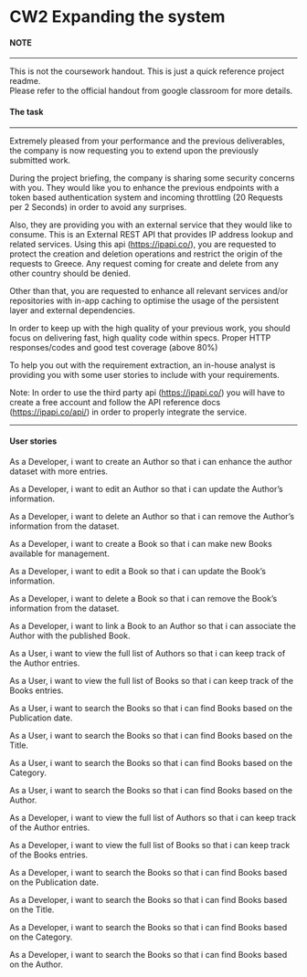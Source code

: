 # CW2 Expanding the system

#### NOTE
---
This is not the coursework handout. This is just a quick reference project readme.  
Please refer to the official handout from google classroom for more details.


#### The task
---
Extremely pleased from your performance and the previous deliverables, the company is now requesting you to extend upon the previously submitted work.

During the project briefing, the company is sharing some security concerns with you. They would like you to enhance the previous endpoints with a token based authentication system and incoming throttling (20 Requests per 2 Seconds) in order to avoid any surprises.


Also, they are providing you with an external service that they would like to consume. This is an External REST API that provides IP address lookup and related services. Using this api (https://ipapi.co/), you are requested to protect the creation and deletion operations and restrict the origin of the requests to Greece. Any request coming for create and delete from any other country should be denied. 

Other than that, you are requested to enhance all relevant services and/or repositories with in-app caching to optimise the usage of the persistent layer and external dependencies.


In order to keep up with the high quality of your previous work, you should focus on delivering fast, high quality code within specs. Proper HTTP responses/codes and good test coverage (above 80%)

To help you out with the requirement extraction, an in-house analyst is providing you with some user stories to include with your requirements.

Note: In order to use the third party api (https://ipapi.co/) you will have to create a free account and follow the API reference docs (https://ipapi.co/api/) in order to properly integrate the service.

--- 

#### User stories

As a Developer, i want to create an Author so that i can enhance the author dataset with more entries.  

As a Developer, i want to edit an Author so that i can update the Author’s information.  

As a Developer, i want to delete an Author so that i can remove the Author’s information from the dataset.  

As a Developer, i want to create a Book so that i can make new Books available for management.   

As a Developer, i want to edit a Book so that i can update the Book’s information.  

As a Developer, i want to delete a Book so that i can remove the Book’s information from the dataset.  

As a Developer, i want to link a Book to an Author so that i can associate the Author with the published Book.  

As a User, i want to view the full list of Authors so that i can keep track of the Author entries.  

As a User, i want to view the full list of Books so that i can keep track of the Books entries.  

As a User, i want to search the Books so that i can find Books based on the Publication date.  

As a User, i want to search the Books so that i can find Books based on the Title.  

As a User, i want to search the Books so that i can find Books based on the Category.  

As a User, i want to search the Books so that i can find Books based on the Author.  

As a Developer, i want to view the full list of Authors so that i can keep track of the Author entries.  

As a Developer, i want to view the full list of Books so that i can keep track of the Books entries.  

As a Developer, i want to search the Books so that i can find Books based on the Publication date.  

As a Developer, i want to search the Books so that i can find Books based on the Title.  

As a Developer, i want to search the Books so that i can find Books based on the Category.  

As a Developer, i want to search the Books so that i can find Books based on the Author.
